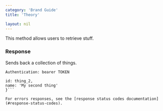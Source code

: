 ```yaml
---
category: 'Brand Guide'
title: 'Theory'

layout: nil
---
```


This method allows users to retrieve stuff.

### Response

Sends back a collection of things.

```Authentication: bearer TOKEN```
```{
id: thing_2,
name: 'My second thing'
}```

For errors responses, see the [response status codes documentation](#response-status-codes).